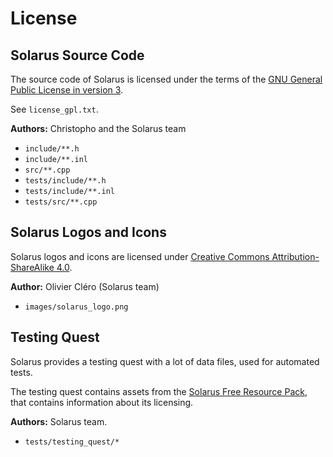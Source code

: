 # License

## Solarus Source Code

The source code of Solarus is licensed under the terms of
the [GNU General Public License in version 3](https://www.gnu.org/copyleft/gpl.html).

See `license_gpl.txt`.

**Authors:** Christopho and the Solarus team

- `include/**.h`
- `include/**.inl`
- `src/**.cpp`
- `tests/include/**.h`
- `tests/include/**.inl`
- `tests/src/**.cpp`

## Solarus Logos and Icons

Solarus logos and icons are licensed under
[Creative Commons Attribution-ShareAlike 4.0](http://creativecommons.org/licenses/by-sa/4.0/).

**Author:** Olivier Cléro (Solarus team)

- `images/solarus_logo.png`

## Testing Quest

Solarus provides a testing quest with a lot of data files, used for
automated tests.

The testing quest contains assets from the [Solarus Free Resource Pack](https://gitlab.com/solarus-games/solarus-free-resource-pack), that contains information about its
licensing.

**Authors:** Solarus team.

- `tests/testing_quest/*`
